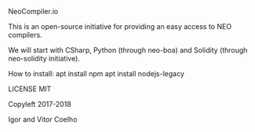 NeoCompiler.io

This is an open-source initiative for providing an easy access to NEO compilers.

We will start with CSharp, Python (through neo-boa) and Solidity (through neo-solidity initiative).

How to install: 
apt install npm
apt install nodejs-legacy

LICENSE MIT

Copyleft 2017-2018

Igor and Vitor Coelho
